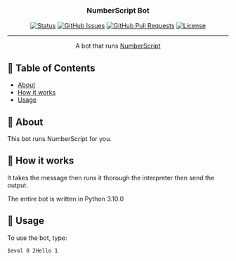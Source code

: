 <h3 align="center">NumberScript Bot</h3>

<div align="center">

[![Status](https://img.shields.io/badge/status-active-success.svg)]()
[![GitHub Issues](https://img.shields.io/github/issues/Sas2k/NumberScript-Bot.svg)](https://github.com/Sas2k/NumberScript-Bot/issues)
[![GitHub Pull Requests](https://img.shields.io/github/issues-pr/Sas2k/NumberScript-Bot.svg)](https://github.com/Sas2k/NumberScript-Bot/pulls)
[![License](https://img.shields.io/badge/license-MIT-blue.svg)](/LICENSE)

</div>

---

<p align="center"> A bot that runs <a href="https://github.com/Sas2k/NumberScript">NumberScript</a>
    <br> 
</p>

## 📝 Table of Contents

- [About](#about)
- [How it works](#working)
- [Usage](#usage)
## 🧐 About <a name = "about"></a>

This bot runs NumberScript for you.

## 💭 How it works <a name = "working"></a>

It takes the message then runs it thorough the interpreter then send the output.

The entire bot is written in Python 3.10.0

## 🎈 Usage <a name = "usage"></a>

To use the bot, type:

```
$eval 0 2Hello 1
```
